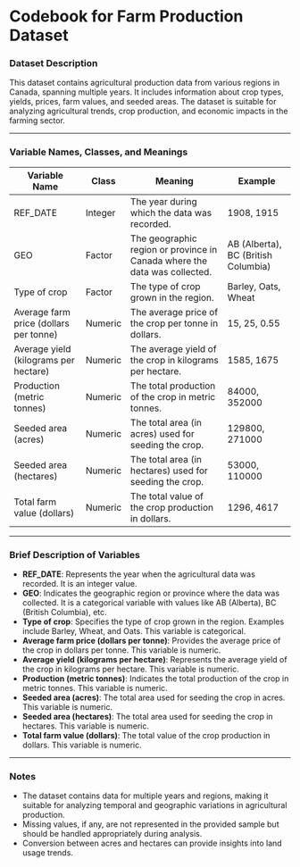 # Codebook for Farm Production Dataset

### Dataset Description
This dataset contains agricultural production data from various regions in Canada, spanning multiple years. It includes information about crop types, yields, prices, farm values, and seeded areas. The dataset is suitable for analyzing agricultural trends, crop production, and economic impacts in the farming sector.

---

### Variable Names, Classes, and Meanings

| **Variable Name**                  | **Class**   | **Meaning**                                                                                      | **Example**                                |
|-------------------------------------|-------------|--------------------------------------------------------------------------------------------------|--------------------------------------------|
| REF_DATE                            | Integer     | The year during which the data was recorded.                                                    | 1908, 1915                                 |
| GEO                                 | Factor      | The geographic region or province in Canada where the data was collected.                       | AB (Alberta), BC (British Columbia)        |
| Type of crop                        | Factor      | The type of crop grown in the region.                                                           | Barley, Oats, Wheat                        |
| Average farm price (dollars per tonne) | Numeric     | The average price of the crop per tonne in dollars.                                              | 15, 25, 0.55                               |
| Average yield (kilograms per hectare) | Numeric     | The average yield of the crop in kilograms per hectare.                                          | 1585, 1675                                 |
| Production (metric tonnes)          | Numeric     | The total production of the crop in metric tonnes.                                               | 84000, 352000                              |
| Seeded area (acres)                 | Numeric     | The total area (in acres) used for seeding the crop.                                             | 129800, 271000                             |
| Seeded area (hectares)              | Numeric     | The total area (in hectares) used for seeding the crop.                                          | 53000, 110000                              |
| Total farm value (dollars)          | Numeric     | The total value of the crop production in dollars.                                               | 1296, 4617                                 |

---

### Brief Description of Variables

- **REF_DATE**: Represents the year when the agricultural data was recorded. It is an integer value.
- **GEO**: Indicates the geographic region or province where the data was collected. It is a categorical variable with values like AB (Alberta), BC (British Columbia), etc.
- **Type of crop**: Specifies the type of crop grown in the region. Examples include Barley, Wheat, and Oats. This variable is categorical.
- **Average farm price (dollars per tonne)**: Provides the average price of the crop in dollars per tonne. This variable is numeric.
- **Average yield (kilograms per hectare)**: Represents the average yield of the crop in kilograms per hectare. This variable is numeric.
- **Production (metric tonnes)**: Indicates the total production of the crop in metric tonnes. This variable is numeric.
- **Seeded area (acres)**: The total area used for seeding the crop in acres. This variable is numeric.
- **Seeded area (hectares)**: The total area used for seeding the crop in hectares. This variable is numeric.
- **Total farm value (dollars)**: The total value of the crop production in dollars. This variable is numeric.

---

### Notes

- The dataset contains data for multiple years and regions, making it suitable for analyzing temporal and geographic variations in agricultural production.
- Missing values, if any, are not represented in the provided sample but should be handled appropriately during analysis.
- Conversion between acres and hectares can provide insights into land usage trends.

